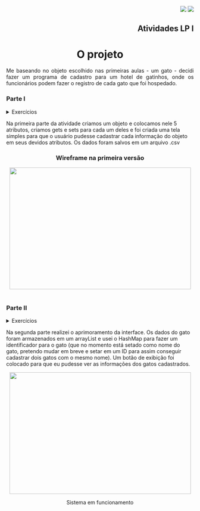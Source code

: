 <p align="right">
     <img src="https://img.shields.io/badge/java-%23ED8B00.svg?style=for-the-badge&logo=java&logoColor=white"/>
     <img src="https://img.shields.io/badge/Eclipse-FE7A16.svg?style=for-the-badge&logo=Eclipse&logoColor=white"/>
</p>
<h2 align="right">Atividades LP I</h2>
<h1 align="center">O projeto</h1>
<p align="justify">Me baseando no objeto escolhido nas primeiras aulas - um gato - decidi fazer um programa de cadastro para um hotel de gatinhos, onde os funcionários podem fazer o registro de cada gato que foi hospedado.</p>

<p align="left">
     <h3>Parte I</h3>
          <details>
               <summary>Exercícios</summary>
- Escolha de um objeto qualquer<br>
- Definir atributos e métodos para o objeto representado<br>
- Construir a classe referente ao objeto anterior<br>
- A classe deve ter construtor e métodos de acesso<br>
- Implementar uma classe  do tipo interface gráfica para coletar os dados referentes ao objeto<br>
- Instanciar objetos de cada classe principal<br>
- Gravar os dados dos objetos instaciados em um arquivo csv<br>
</p></details>
<p align="left">Na primeira parte da atividade criamos um objeto e colocamos nele 5 atributos, criamos gets e sets para cada um deles e foi criada uma tela simples para que o usuário pudesse cadastrar cada informação do objeto em seus devidos atributos. Os dados foram salvos em um arquivo .csv </p>
<h3 align="center">Wireframe na primeira versão</h3>
<div text align="center">
     <img src="https://raw.githubusercontent.com/beatricelopes/java_repo/master/image/wireframe.PNG"  width="487" height="327" />
</div><br>
<h3>Parte II</h3>
<details>
     <summary>Exercícios</summary>
- Construir classes que determinem:<br>
1. Uma coleção de objetos instaciados, armazenados em ArrayList<br>
2. Um conjunto para guardar identificadores únicos desses objetos em HashSet<br>
3. Um dicionário que associe uma chave/valor referente aos objetos<br>
- Classes devem ter construtor, métodos de acesso, métodos e atributos de classe<br>
- Objetos de cada classe devem ser instanciados<br>
- Deve existir um formulário para a entrada de dados para a instanciação de objetos de cada classe<br>
- Gravar a aplicação como runnable .jar 
</p></details>
<p align="left">Na segunda parte realizei o aprimoramento da interface. Os dados do gato foram armazenados em um arrayList e usei o HashMap para fazer um identificador para o gato (que no momento está setado como nome do gato, pretendo mudar em breve e setar em um ID para assim conseguir cadastrar dois gatos com o mesmo nome). Um botão de exibição foi colocado para que eu pudesse ver as informações dos gatos cadastrados. 

<div align="center">
          <img src="image/gif1.gif"  width="487" height="327" />
          <p align="center">Sistema em funcionamento</p>
</div>
